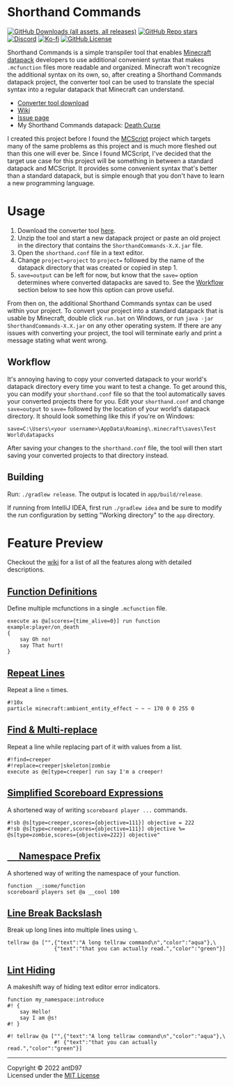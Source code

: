 # Shorthand Commands

[![GitHub Downloads (all assets, all releases)](https://img.shields.io/github/downloads/antD97/ShorthandCommands/total?logo=github)](https://github.com/antD97/ShorthandCommands/releases)
[![GitHub Repo stars](https://img.shields.io/github/stars/antD97/ShorthandCommands?style=flat&logo=github)](https://github.com/antD97/ShorthandCommands/stargazers)
[![Discord](https://img.shields.io/discord/1327005882113986772?logo=discord&label=discord)](https://discord.gg/kqQQkGVh)
[![Ko-fi](https://img.shields.io/badge/Ko--fi-FF5E5B?logo=ko-fi&logoColor=white)](https://ko-fi.com/antd_)
[![GitHub License](https://img.shields.io/github/license/antD97/ShorthandCommands)](/LICENSE)

Shorthand Commands is a simple transpiler tool that enables [Minecraft](https://minceraft.net/)
[datapack](https://minecraft.fandom.com/wiki/Data_pack) developers to use additional convenient
syntax that makes `.mcfunction` files more readable and organized. Minecraft won't recognize the
additional syntax on its own, so, after creating a Shorthand Commands datapack project, the
converter tool can be used to translate the special syntax into a regular datapack that Minecraft
can understand.

- [Converter tool download](https://github.com/antD97/ShorthandCommands/releases/tag/v1.0)
- [Wiki](https://github.com/antD97/ShorthandCommands/wiki)
- [Issue page](https://github.com/antD97/ShorthandCommands/issues)
- My Shorthand Commands datapack: [Death Curse](https://github.com/antD97/DeathCurse)

I created this project before I found the [MCScript](https://github.com/Stevertus/mcscript) project
which targets many of the same problems as this project and is much more fleshed out than this one
will ever be. Since I found MCScript, I've decided that the target use case for this project will be
something in between a standard datapack and MCScript. It provides some convenient syntax that's
better than a standard datapack, but is simple enough that you don't have to learn a new programming
language.

# Usage

1. Download the converter tool
   [here](https://github.com/antD97/ShorthandCommands/releases/tag/v1.0).
2. Unzip the tool and start a new datapack project or paste an old project in the directory that
   contains the `ShorthandCommands-X.X.jar` file.
3. Open the `shorthand.conf` file in a text editor.
4. Change `project=project` to `project=` followed by the name of the datapack directory that was
   created or copied in step 1.
5. `save=output` can be left for now, but know that the `save=` option determines where converted
   datapacks are saved to. See the [Workflow](#Workflow) section below to see how this option can
   prove useful.

From then on, the additional Shorthand Commands syntax can be used within your project. To convert
your project into a standard datapack that is usable by Minecraft, double click `run.bat` on
Windows, or run `java -jar ShorthandCommands-X.X.jar` on any other operating system. If there are
any issues with converting your project, the tool will terminate early and print a message stating
what went wrong.

## Workflow

It's annoying having to copy your converted datapack to your world's datapack directory every time
you want to test a change. To get around this, you can modify your `shorthand.conf` file so that the
tool automatically saves your converted projects there for you. Edit your `shorthand.conf` and
change `save=output` to `save=` followed by the location of your world's datapack directory. It
should look something like this if you're on Windows:

`save=C:\Users\<your username>\AppData\Roaming\.minecraft\saves\Test World\datapacks`

After saving your changes to the `shorthand.conf` file, the tool will then start saving your
converted projects to that directory instead.

## Building

Run: `./gradlew release`. The output is located in `app/build/release`.

If running from IntelliJ IDEA, first run `./gradlew idea` and be sure to modify the run
configuration by setting "Working directory" to the `app` directory.

# Feature Preview

Checkout the [wiki](https://github.com/antD97/ShorthandCommands/wiki) for a list of all the features
along with detailed descriptions.

## [Function Definitions](https://github.com/antD97/ShorthandCommands/wiki/Function-Definitions)

Define multiple mcfunctions in a single `.mcfunction` file.

```
execute as @a[scores={time_alive=0}] run function example:player/on_death
{
    say Oh no!
    say That hurt!
}
```

## [Repeat Lines](https://github.com/antD97/ShorthandCommands/wiki/Repeat-Lines)

Repeat a line `n` times.

```
#!10x
particle minecraft:ambient_entity_effect ~ ~ ~ 170 0 0 255 0
```

## [Find & Multi-replace](https://github.com/antD97/ShorthandCommands/wiki/Find-&-Multi-replace)

Repeat a line while replacing part of it with values from a list.

```
#!find=creeper
#!replace=creeper|skeleton|zombie
execute as @e[type=creeper] run say I'm a creeper!
```

## [Simplified Scoreboard Expressions](https://github.com/antD97/ShorthandCommands/wiki/Simplified-Scoreboard-Expressions)

A shortened way of writing `scoreboard player ...` commands.

```
#!sb @s[type=creeper,scores={objective=111}] objective = 222
#!sb @s[type=creeper,scores={objective=111}] objective %= @s[type=zombie,scores={objective=222}] objective"
```

## [`__` Namespace Prefix](https://github.com/antD97/ShorthandCommands/wiki/__-Namespace-Prefix)

A shortened way of writing the namespace of your function.

```
function __:some/function
scoreboard players set @a __cool 100
```

## [Line Break Backslash](https://github.com/antD97/ShorthandCommands/wiki/Line-Break-Backslash)

Break up long lines into multiple lines using ``\``.

```
tellraw @a ["",{"text":"A long tellraw command\n","color":"aqua"},\
               {"text":"that you can actually read.","color":"green"}]
```

## [Lint Hiding](https://github.com/antD97/ShorthandCommands/wiki/Lint-Hiding)

A makeshift way of hiding text editor error indicators.

```
function my_namespace:introduce
#! {
    say Hello!
    say I am @s!
#! }

#! tellraw @a ["",{"text":"A long tellraw command\n","color":"aqua"},\
               #! {"text":"that you can actually read.","color":"green"}]
```

---
Copyright © 2022 antD97  
Licensed under the [MIT License](LICENSE)
